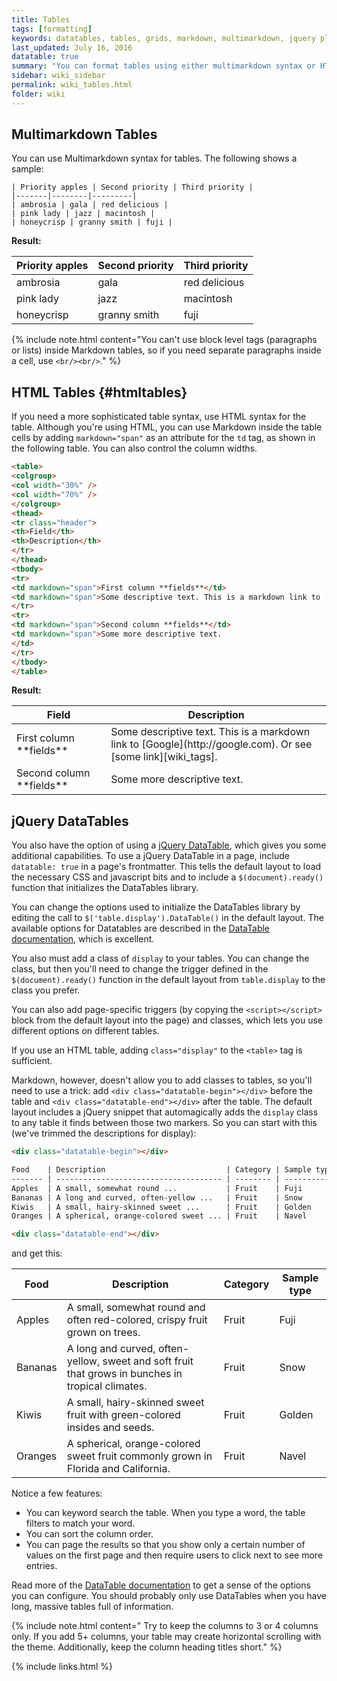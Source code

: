 ```yaml
---
title: Tables
tags: [formatting]
keywords: datatables, tables, grids, markdown, multimarkdown, jquery plugins
last_updated: July 16, 2016
datatable: true
summary: "You can format tables using either multimarkdown syntax or HTML. You can also use jQuery datatables (a plugin) if you need more robust tables."
sidebar: wiki_sidebar
permalink: wiki_tables.html
folder: wiki
---
```


## Multimarkdown Tables

You can use Multimarkdown syntax for tables. The following shows a sample:

```
| Priority apples | Second priority | Third priority |
|-------|--------|---------|
| ambrosia | gala | red delicious |
| pink lady | jazz | macintosh |
| honeycrisp | granny smith | fuji |
```

**Result:**

| Priority apples | Second priority | Third priority |
|-------|--------|---------|
| ambrosia | gala | red delicious |
| pink lady | jazz | macintosh |
| honeycrisp | granny smith | fuji |

{% include note.html content="You can't use block level tags (paragraphs or lists) inside Markdown tables, so if you need separate paragraphs inside a cell, use `<br/><br/>`." %}

## HTML Tables {#htmltables}

If you need a more sophisticated table syntax, use HTML syntax for the table. Although you're using HTML, you can use Markdown inside the table cells by adding `markdown="span"` as an attribute for the `td` tag, as shown in the following table. You can also control the column widths.

```html
<table>
<colgroup>
<col width="30%" />
<col width="70%" />
</colgroup>
<thead>
<tr class="header">
<th>Field</th>
<th>Description</th>
</tr>
</thead>
<tbody>
<tr>
<td markdown="span">First column **fields**</td>
<td markdown="span">Some descriptive text. This is a markdown link to [Google](http://google.com). Or see [some link][wiki_tags].</td>
</tr>
<tr>
<td markdown="span">Second column **fields**</td>
<td markdown="span">Some more descriptive text.
</td>
</tr>
</tbody>
</table>
```

**Result:**
<table>
<colgroup>
<col width="30%" />
<col width="70%" />
</colgroup>
<thead>
<tr class="header">
<th>Field</th>
<th>Description</th>
</tr>
</thead>
<tbody>
<tr>
<td markdown="span">First column **fields**</td>
<td markdown="span">Some descriptive text. This is a markdown link to [Google](http://google.com). Or see [some link][wiki_tags].</td>
</tr>
<tr>
<td markdown="span">Second column **fields**</td>
<td markdown="span">Some more descriptive text.
</td>
</tr>
</tbody>
</table>

## jQuery DataTables

You also have the option of using a [jQuery DataTable](https://www.datatables.net/), which gives you some additional capabilities. To use a jQuery DataTable in a page, include `datatable: true` in a page's frontmatter. This tells the default layout to load the necessary CSS and javascript bits and to include a `$(document).ready()` function that initializes the DataTables library.

You can change the options used to initialize the DataTables library by editing the call to `$('table.display').DataTable()` in the default layout.  The available options for Datatables are described in the [DataTable documentation](https://www.datatables.net/manual/options), which is excellent.

You also must add a class of `display` to your tables.  You can change the class, but then you'll need to change the trigger defined in the `$(document).ready()` function in the default layout from `table.display` to the class you prefer.

You can also add page-specific triggers (by copying the `<script></script>` block from the default layout into the page) and classes, which lets you use different options on different tables.

If you use an HTML table, adding `class="display"` to the `<table>` tag is sufficient.

Markdown, however, doesn't allow you to add classes to tables, so you'll need to use a trick: add `<div class="datatable-begin"></div>` before the table and `<div class="datatable-end"></div>` after the table.  The default layout includes a jQuery snippet that automagically adds the `display` class to any table it finds between those two markers.  So you can start with this (we've trimmed the descriptions for display):

```markdown
<div class="datatable-begin"></div>

Food    | Description                           | Category | Sample type
------- | ------------------------------------- | -------- | -----------
Apples  | A small, somewhat round ...           | Fruit    | Fuji
Bananas | A long and curved, often-yellow ...   | Fruit    | Snow
Kiwis   | A small, hairy-skinned sweet ...      | Fruit    | Golden
Oranges | A spherical, orange-colored sweet ... | Fruit    | Navel

<div class="datatable-end"></div>
```

and get this:

<div class="datatable-begin"></div>

Food    | Description                                                                                       | Category | Sample type
------- | ------------------------------------------------------------------------------------------------- | -------- | -----------
Apples  | A small, somewhat round and often red-colored, crispy fruit grown on trees.                       | Fruit    | Fuji
Bananas | A long and curved, often-yellow, sweet and soft fruit that grows in bunches in tropical climates. | Fruit    | Snow
Kiwis   | A small, hairy-skinned sweet fruit with green-colored insides and seeds.                          | Fruit    | Golden
Oranges | A spherical, orange-colored sweet fruit commonly grown in Florida and California.                 | Fruit    | Navel

<div class="datatable-end"></div>


Notice a few features:

* You can keyword search the table. When you type a word, the table filters to match your word.
* You can sort the column order.
* You can page the results so that you show only a certain number of values on the first page and then require users to click next to see more entries.

Read more of the [DataTable documentation](https://www.datatables.net/manual/options) to get a sense of the options you can configure. You should probably only use DataTables when you have long, massive tables full of information.

{% include note.html content=" Try to keep the columns to 3 or 4 columns only. If you add 5+ columns, your table may create horizontal scrolling with the theme. Additionally, keep the column heading titles short." %}

{% include links.html %}
